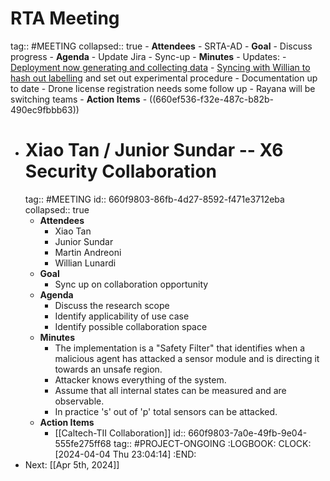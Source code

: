 # RTA Meeting
tag:: #MEETING
collapsed:: true
	- **Attendees**
		- SRTA-AD
	- **Goal**
		- Discuss progress
	- **Agenda**
		- Update Jira
		- Sync-up
	- **Minutes**
		- Updates:
			- [Deployment now generating and collecting data](((65fc53d3-67f7-4f29-891c-c16e8ba9ae0f)))
			- [Syncing with Willian to hash out labelling](((660d7e6b-f931-4b91-840f-7e1903ade0a5))) and set out experimental procedure
			- Documentation up to date
			- Drone license registration needs some follow up
		- Rayana will be switching teams
	- **Action Items**
		- ((660ef536-f32e-487c-b82b-490ec9fbbb63))
- # Xiao Tan / Junior Sundar -- X6 Security Collaboration
  tag:: #MEETING
  id:: 660f9803-86fb-4d27-8592-f471e3712eba
  collapsed:: true
	- **Attendees**
		- Xiao Tan
		- Junior Sundar
		- Martin Andreoni
		- Willian Lunardi
	- **Goal**
		- Sync up on collaboration opportunity
	- **Agenda**
		- Discuss the research scope
		- Identify applicability of use case
		- Identify possible collaboration space
	- **Minutes**
		- The implementation is a "Safety Filter" that identifies when a malicious agent has attacked a sensor module and is directing it towards an unsafe region.
		- Attacker knows everything of the system.
		- Assume that all internal states can be measured and are observable.
		- In practice 's' out of 'p' total sensors can be attacked.
	- **Action Items**
		- [[Caltech-TII Collaboration]]
		  id:: 660f9803-7a0e-49fb-9e04-555fe275ff68
		  tag:: #PROJECT-ONGOING
		  :LOGBOOK:
		  CLOCK: [2024-04-04 Thu 23:04:14]
		  :END:
- Next: [[Apr 5th, 2024]]